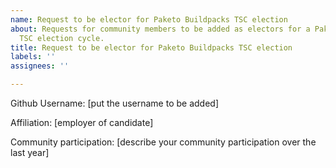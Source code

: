 ```yaml
---
name: Request to be elector for Paketo Buildpacks TSC election
about: Requests for community members to be added as electors for a Paketo Buildpacks
  TSC election cycle.
title: Request to be elector for Paketo Buildpacks TSC election
labels: ''
assignees: ''

---
```


Github Username: [put the username to be added]

Affiliation: [employer of candidate]

Community participation: [describe your community participation over the last year]
